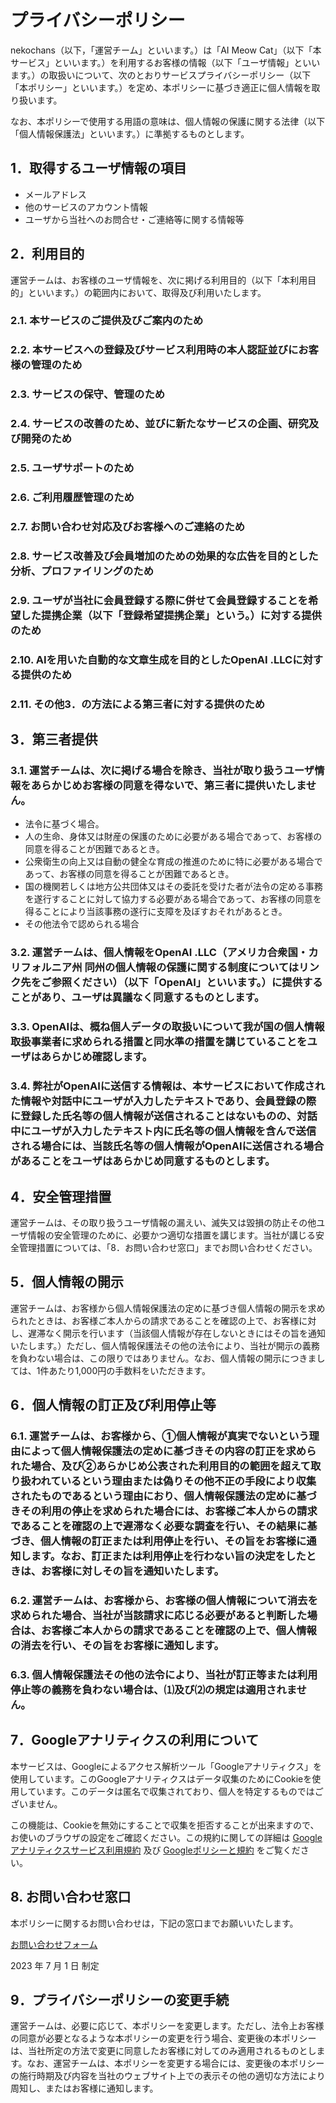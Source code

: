 # プライバシーポリシー

nekochans（以下，「運営チーム」といいます。）は「AI Meow Cat」（以下「本サービス」といいます。）を利用するお客様の情報（以下「ユーザ情報」といいます。）の取扱いについて、次のとおりサービスプライバシーポリシー（以下「本ポリシー」といいます。）を定め、本ポリシーに基づき適正に個人情報を取り扱います。

なお、本ポリシーで使用する用語の意味は、個人情報の保護に関する法律（以下「個人情報保護法」といいます。）に準拠するものとします。

## 1．取得するユーザ情報の項目

- メールアドレス
- 他のサービスのアカウント情報
- ユーザから当社へのお問合せ・ご連絡等に関する情報等

## 2．利用目的

運営チームは、お客様のユーザ情報を、次に掲げる利用目的（以下「本利用目的」といいます。）の範囲内において、取得及び利用いたします。

### 2.1. 本サービスのご提供及びご案内のため

### 2.2. 本サービスへの登録及びサービス利用時の本人認証並びにお客様の管理のため

### 2.3. サービスの保守、管理のため

### 2.4. サービスの改善のため、並びに新たなサービスの企画、研究及び開発のため

### 2.5. ユーザサポートのため

### 2.6. ご利用履歴管理のため

### 2.7. お問い合わせ対応及びお客様へのご連絡のため

### 2.8. サービス改善及び会員増加のための効果的な広告を目的とした分析、プロファイリングのため

### 2.9. ユーザが当社に会員登録する際に併せて会員登録することを希望した提携企業（以下「登録希望提携企業」という。）に対する提供のため

### 2.10. AIを用いた自動的な文章生成を目的としたOpenAI .LLCに対する提供のため

### 2.11. その他3．の方法による第三者に対する提供のため

## 3．第三者提供

### 3.1. 運営チームは、次に掲げる場合を除き、当社が取り扱うユーザ情報をあらかじめお客様の同意を得ないで、第三者に提供いたしません。

- 法令に基づく場合。
- 人の生命、身体又は財産の保護のために必要がある場合であって、お客様の同意を得ることが困難であるとき。
- 公衆衛生の向上又は自動の健全な育成の推進のために特に必要がある場合であって、お客様の同意を得ることが困難であるとき。
- 国の機関若しくは地方公共団体又はその委託を受けた者が法令の定める事務を遂行することに対して協力する必要がある場合であって、お客様の同意を得ることにより当該事務の遂行に支障を及ぼすおそれがあるとき。
- その他法令で認められる場合

### 3.2. 運営チームは、個人情報をOpenAI .LLC（アメリカ合衆国・カリフォルニア州 同州の個人情報の保護に関する制度についてはリンク先をご参照ください）（以下「OpenAI」といいます。）に提供することがあり、ユーザは異議なく同意するものとします。

### 3.3. OpenAIは、概ね個人データの取扱いについて我が国の個人情報取扱事業者に求められる措置と同水準の措置を講じていることをユーザはあらかじめ確認します。

### 3.4. 弊社がOpenAIに送信する情報は、本サービスにおいて作成された情報や対話中にユーザが入力したテキストであり、会員登録の際に登録した氏名等の個人情報が送信されることはないものの、対話中にユーザが入力したテキスト内に氏名等の個人情報を含んで送信される場合には、当該氏名等の個人情報がOpenAIに送信される場合があることをユーザはあらかじめ同意するものとします。

## 4．安全管理措置

運営チームは、その取り扱うユーザ情報の漏えい、滅失又は毀損の防止その他ユーザ情報の安全管理のために、必要かつ適切な措置を講じます。当社が講じる安全管理措置については、「8．お問い合わせ窓口」までお問い合わせください。

## 5．個人情報の開示

運営チームは、お客様から個人情報保護法の定めに基づき個人情報の開示を求められたときは、お客様ご本人からの請求であることを確認の上で、お客様に対し、遅滞なく開示を行います（当該個人情報が存在しないときにはその旨を通知いたします。）ただし、個人情報保護法その他の法令により、当社が開示の義務を負わない場合は、この限りではありません。なお、個人情報の開示につきましては、1件あたり1,000円の手数料をいただきます。

## 6．個人情報の訂正及び利用停止等

### 6.1. 運営チームは、お客様から、①個人情報が真実でないという理由によって個人情報保護法の定めに基づきその内容の訂正を求められた場合、及び②あらかじめ公表された利用目的の範囲を超えて取り扱われているという理由または偽りその他不正の手段により収集されたものであるという理由におり、個人情報保護法の定めに基づきその利用の停止を求められた場合には、お客様ご本人からの請求であることを確認の上で遅滞なく必要な調査を行い、その結果に基づき、個人情報の訂正または利用停止を行い、その旨をお客様に通知します。なお、訂正または利用停止を行わない旨の決定をしたときは、お客様に対しその旨を通知いたします。

### 6.2. 運営チームは、お客様から、お客様の個人情報について消去を求められた場合、当社が当該請求に応じる必要があると判断した場合は、お客様ご本人からの請求であることを確認の上で、個人情報の消去を行い、その旨をお客様に通知します。

### 6.3. 個人情報保護法その他の法令により、当社が訂正等または利用停止等の義務を負わない場合は、⑴及び⑵の規定は適用されません。

## 7．Googleアナリティクスの利用について

本サービスは、Googleによるアクセス解析ツール「Googleアナリティクス」を使用しています。このGoogleアナリティクスはデータ収集のためにCookieを使用しています。このデータは匿名で収集されており、個人を特定するものではございません。

この機能は、Cookieを無効にすることで収集を拒否することが出来ますので、お使いのブラウザの設定をご確認ください。この規約に関しての詳細は [Googleアナリティクスサービス利用規約](https://marketingplatform.google.com/about/analytics/terms/jp/) 及び [Googleポリシーと規約](https://policies.google.com/technologies/partner-sites) をご覧ください。

## 8. お問い合わせ窓口

本ポリシーに関するお問い合わせは，下記の窓口までお願いいたします。

[お問い合わせフォーム](https://docs.google.com/forms/d/e/1FAIpQLSc-jFDrmEwUIR4mmcM6RCTPqLmrmm5WKxVdAZKom1sqet9XnA/viewform)

2023 年 7 月 1 日 制定

## 9．プライバシーポリシーの変更手続

運営チームは、必要に応じて、本ポリシーを変更します。ただし、法令上お客様の同意が必要となるような本ポリシーの変更を行う場合、変更後の本ポリシーは、当社所定の方法で変更に同意したお客様に対してのみ適用されるものとします。なお、運営チームは、本ポリシーを変更する場合には、変更後の本ポリシーの施行時期及び内容を当社のウェブサイト上での表示その他の適切な方法により周知し、またはお客様に通知します。
